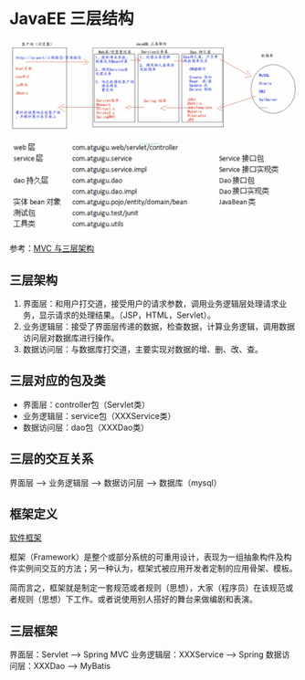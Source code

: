 # JavaEE 三层结构

![JavaEE三层架构](JavaEE三层架构.png)

![JavaEE包结构](JavaEE包结构.png)

参考：[MVC 与三层架构](https://juejin.cn/post/6844903479568252935)

## 三层架构

1. 界面层：和用户打交道，接受用户的请求参数，调用业务逻辑层处理请求业务，显示请求的处理结果。（JSP，HTML，Servlet）。
2. 业务逻辑层：接受了界面层传递的数据，检查数据，计算业务逻辑，调用数据访问层对数据库进行操作。
3. 数据访问层：与数据库打交道，主要实现对数据的增、删、改、查。

## 三层对应的包及类

- 界面层：controller包（Servlet类）
- 业务逻辑层：service包（XXXService类）
- 数据访问层：dao包（XXXDao类）

## 三层的交互关系

界面层 --> 业务逻辑层 --> 数据访问层 --> 数据库（mysql）

## 框架定义

[软件框架](https://zh.wikipedia.org/wiki/%E8%BB%9F%E9%AB%94%E6%A1%86%E6%9E%B6)

框架（Framework）是整个或部分系统的可重用设计，表现为一组抽象构件及构件实例间交互的方法；另一种认为，框架式被应用开发者定制的应用骨架、模板。

简而言之，框架就是制定一套规范或者规则（思想），大家（程序员）在该规范或者规则（思想）下工作。或者说使用别人搭好的舞台来做编剧和表演。

## 三层框架

界面层：Servlet --> Spring MVC
业务逻辑层：XXXService --> Spring
数据访问层：XXXDao --> MyBatis